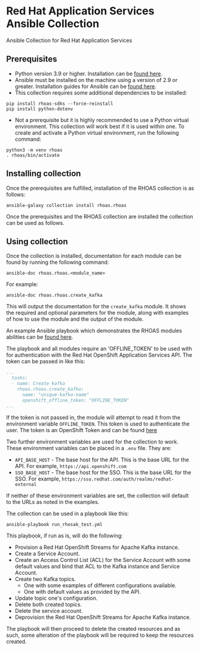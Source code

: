 # Red Hat Application Services Ansible Collection

Ansible Collection for Red Hat Application Services

## Prerequisites

- Python version 3.9 or higher. Installation can be [found here](https://www.python.org/downloads/).
- Ansible must be installed on the machine using a version of 2.9 or greater. Installation guides for Ansible can be [found here](https://docs.ansible.com/ansible/latest/installation_guide/intro_installation.html#installing-ansible).
- This collection requires some additional dependencies to be installed:

```shell
pip install rhoas-sdks --force-reinstall
pip install python-dotenv
```

- Not a prerequisite but it is highly recommended to use a Python virtual environment. This collection will work best if it is used within one. To create and activate a Python virtual environment, run the following command:

```shell
python3 -m venv rhoas
. rhoas/bin/activate
```

## Installing collection

Once the prerequisites are fulfilled, installation of the RHOAS collection is as follows:

```shell
ansible-galaxy collection install rhoas.rhoas
```

Once the prerequisites and the RHOAS collection are installed the collection can be used as follows.

## Using collection

Once the collection is installed, documentation for each module can be found by running the following command:

```shell
ansible-doc rhoas.rhoas.<module_name>
```

For example:

```shell
ansible-doc rhoas.rhoas.create_kafka
```

This will output the documentation for the `create_kafka` module. It shows the required and optional parameters for the module, along with examples of how to use the module and the output of the module.

An example Ansible playbook which demonstrates the RHOAS modules abilities can be [found here](https://github.com/redhat-developer/app-services-ansible/blob/2a47a44a92d871f99bba2ced38ff770f00e3c3da/run_rhosak_test.yml).

The playbook and all modules require an 'OFFLINE_TOKEN' to be used with for authentication with the Red Hat OpenShift Application Services API. The token can be passed in like this:

```yaml
...
  tasks:
  - name: Create kafka
    rhoas.rhoas.create_kafka:
      name: "unique-kafka-name"
      openshift_offline_token: "OFFLINE_TOKEN"
...
```

If the token is not passed in, the module will attempt to read it from the environment variable `OFFLINE_TOKEN`. This token is used to authenticate the user. The token is an OpenShift Token and can be found [here](https://console.redhat.com/openshift/token)

Two further environment variables are used for the collection to work. These environment variables can be placed in a `.env` file.
They are:

- `API_BASE_HOST` - The base host for the API. This is the base URL for the API. For example, `https://api.openshift.com`
- `SSO_BASE_HOST` - The base host for the SSO. This is the base URL for the SSO. For example, `https://sso.redhat.com/auth/realms/redhat-external`

If neither of these environment variables are set, the collection will default to the URLs as noted in the examples.

The collection can be used in a playbook like this:

```shell
ansible-playbook run_rhosak_test.yml
```

This playbook, if run as is, will do the following:

- Provision a Red Hat OpenShift Streams for Apache Kafka instance.
- Create a Service Account.
- Create an Access Control List (ACL) for the Service Account with some default values and bind that ACL to the Kafka instance and Service Account.
- Create two Kafka topics.
  - One with some examples of different configurations available.
  - One with default values as provided by the API.
- Update topic one's configuration.
- Delete both created topics.
- Delete the service account.
- Deprovision the Red Hat OpenShift Streams for Apache Kafka instance.

The playbook will then proceed to delete the created resources and as such, some alteration of the playbook will be required to keep the resources created.
